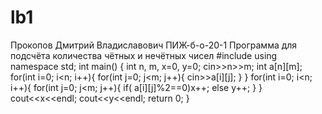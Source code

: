 # lb1
Прокопов Дмитрий Владиславович
ПИЖ-б-о-20-1
Программа для подсчёта количества чётных и нечётных чисел
#include <iostream>
using namespace std;
int main()
{
    int n, m, x=0, y=0;
    cin>>n>>m;
    int a[n][m];
    for(int i=0; i<n; i++){
        for(int j=0; j<m; j++){
            cin>>a[i][j];
        }
    }
    for(int i=0; i<n; i++){
        for(int j=0; j<m; j++){
            if( a[i][j]%2==0)x++;
                else y++;
        }
    }
    cout<<x<<endl;
    cout<<y<<endl;
    return 0;
}
